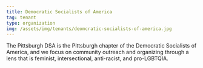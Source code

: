 ```yaml
---
title: Democratic Socialists of America
tag: tenant
type: organization
img: /assets/img/tenants/deomcratic-socialists-of-america.jpg
---
```

The Pittsburgh DSA is the Pittsburgh chapter of the Democratic Socialists of America, and we focus on community outreach and organizing through a lens that is feminist, intersectional, anti-racist, and pro-LGBTQIA.
